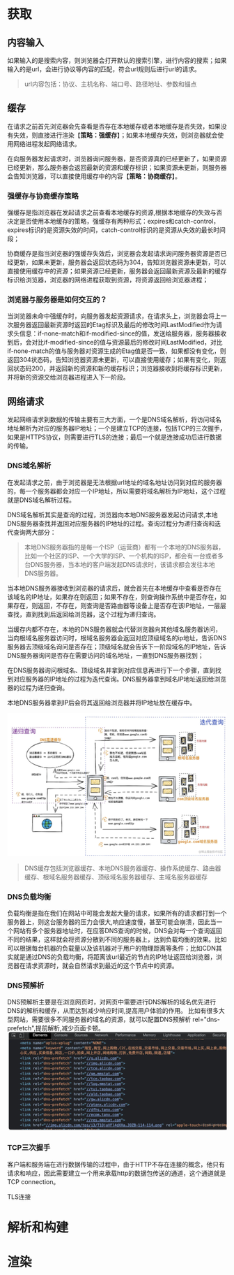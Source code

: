 # 获取

## 内容输入

如果输入的是搜索内容，则浏览器会打开默认的搜索引擎，进行内容的搜索；如果输入的是url，会进行协议等内容的匹配，符合url规则后进行url的请求。

> url内容包括：协议、主机名称、端口号、路径地址、参数和锚点

## 缓存
在请求之前首先浏览器会先查看是否存在本地缓存或者本地缓存是否失效，如果没有失效，则直接进行渲染【**策略：强缓存**】；如果本地缓存失效，则浏览器就会使用网络进程发起网络请求。

在向服务器发起请求时，浏览器询问服务器，是否资源真的已经更新了，如果资源已经更新，那么服务器会返回最新的资源和缓存标识；如果资源未更新，则服务器会告知浏览器，可以直接使用缓存中的内容【**策略：协商缓存**】。

### 强缓存与协商缓存策略

强缓存是指浏览器在发起请求之前查看本地缓存的资源,根据本地缓存的失效与否决定是否使用本地缓存的策略，强缓存有两种形式：expires和catch-control，expires标识的是资源失效的时间，catch-control标识的是资源从失效的最长时间段；

协商缓存是指当浏览器的强缓存失效后，浏览器会发起请求询问服务器资源是否已经更新，如果未更新，服务器会返回状态码为304，告知浏览器资源未更新，可以直接使用缓存中的资源；如果资源已经更新，服务器会返回最新资源及最新的缓存标识给浏览器，浏览器的网络进程获取到资源，将资源返回给浏览器进程；

### 浏览器与服务器是如何交互的？
当浏览器未命中强缓存时，向服务器发起资源请求，在请求头上，浏览器会将上一次服务器返回最新资源时返回的Etag标识及最后的修改时间LastModified作为请求头信息：if-none-match和if-modified-since的值，发送给服务器，服务器接收到后，会对比if-modified-since的值与资源最后的修改时间LastModified，对比if-none-match的值与服务器对资源生成的Etag值是否一致，如果都没有变化，则返回304状态码，告知浏览器资源未更新，可以直接使用缓存；如果有变化，则返回状态码200，并返回新的资源和新的缓存标识；浏览器接收到将缓存标识更新，并将新的资源交给浏览器进程进入下一阶段。

## 网络请求



发起网络请求到数据的传输主要有三大方面，一个是DNS域名解析，将访问域名地址解析为对应的服务器IP地址；一个是建立TCP的连接，包括TCP的三次握手，如果是HTTPS协议，则需要进行TLS的连接；最后一个就是连接成功后进行数据的传输。

### DNS域名解析

在发起请求之前，由于浏览器是无法根据url地址的域名地址访问到对应的服务器的，每一个服务器都会对应一个IP地址，所以需要将域名解析为IP地址，这个过程就是DNS域名解析过程。

DNS域名解析其实是查询的过程，浏览器向本地DNS服务器发起访问请求,本地DNS服务器查找并返回对应服务器的IP地址的过程。查询过程分为递归查询和迭代查询两大部分：

> 本地DNS服务器指的是每一个ISP（运营商）都有一个本地的DNS服务器，比如一个社区的ISP、一个大学的ISP、一个机构的ISP，都会有一台或者多台DNS服务器，当本地的客户端发起DNS请求时，该请求都会发往本地DNS服务器。
>

当本地DNS服务器接收到浏览器的请求后，就会首先在本地缓存中查看是否存在该域名的IP地址，如果存在则返回；如果不存在，则查询操作系统中是否存在，如果存在，则返回，不存在，则查询是否路由器等设备上是否存在该IP地址，一层层查找，直到找到后返回给浏览器，这个过程为递归查询。

当缓存内都不存在，本地的DNS服务器就会代替浏览器向其他域名服务器访问，当向根域名服务器访问时，根域名服务器会返回对应顶级域名的ip地址，告诉DNS服务器去顶级域名询问是否存在；顶级域名就会告诉下一阶段域名的IP地址，告诉DNS服务器询问是否存在需要访问的域名地址，一直到DNS服务器找到；

在DNS服务器询问根域名、顶级域名并拿到对应信息再进行下一个步骤，直到找到对应服务器的IP地址的过程为迭代查询。DNS服务器拿到域名IP地址返回给浏览器的过程为递归查询。

本地DNS服务器拿到IP后会将其返回给浏览器并将IP地址放在缓存中。

<img src="./images/dns-analysis.png">

>
> DNS缓存包括浏览器缓存、本地DNS服务器缓存、操作系统缓存、路由器缓存、根域名服务器缓存、顶级域名服务器缓存、主域名服务器缓存
>
### DNS负载均衡

负载均衡是指在我们在网站中可能会发起大量的请求，如果所有的请求都打到一个服务器上，则这台服务器的压力会很大,响应速度慢，甚至可能会崩溃，因此当一个网站有多个服务器地址时，在应答DNS查询的时候，DNS会对每一个查询返回不同的结果，这样就会将资源分散到不同的服务器上，达到负载均衡的效果。比如可以根据每台机器的负载量以及该机器对于用户的物理距离等条件；比如CDN其实就是通过DNS的负载均衡，将距离该url最近的节点的IP地址返回给浏览器，浏览器在请求资源时，就会自然请求到最近的这个节点中的资源。

### DNS**预解析**
DNS预解析主要是在浏览网页时，对网页中需要进行DNS解析的域名优先进行DNS的解析和缓存，从而达到减少响应时间,提高用户体验的作用。
比如有很多大型网站，需要很多不同服务器的域名的资源，就可以配置DNS预解析 rel="dns-prefetch",提前解析,减少页面卡顿。
<img src="./images/dns-pre-fetch.png" />

<!--**在整个过程中什么时候解析呢?**-->

### TCP三次握手

客户端和服务端在进行数据传输的过程中，由于HTTP不存在连接的概念，他只有请求和响应，因此需要建立一个用来承载http的数据包传送的通道，这个通道就是TCP connection。



TLS连接

# 解析和构建



# 渲染